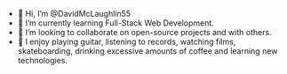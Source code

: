- 👋 Hi, I’m @DavidMcLaughlin55
- 🌱 I’m currently learning Full-Stack Web Development.
- 👥 I’m looking to collaborate on open-source projects and with others.
- 👾 I enjoy playing guitar, listening to records, watching films, skateboarding, drinking excessive amounts of coffee and learning new technologies.

<!---
DavidMcLaughlin55/DavidMcLaughlin55 is a ✨ special ✨ repository because its `README.md` (this file) appears on your GitHub profile.
You can click the Preview link to take a look at your changes.
--->

